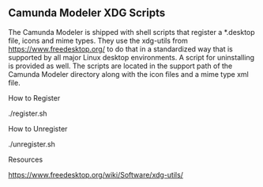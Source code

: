 Camunda Modeler XDG Scripts
---------------------------

The Camunda Modeler is shipped with shell scripts that register a *.desktop file, icons and mime types. They use the xdg-utils from https://www.freedesktop.org/ to do that in a standardized way that is supported by all major Linux desktop environments. A script for uninstalling is provided as well. The scripts are located in the support path of the Camunda Modeler directory along with the icon files and a mime type xml file.

How to Register

  ./register.sh

How to Unregister

  ./unregister.sh

Resources

  https://www.freedesktop.org/wiki/Software/xdg-utils/